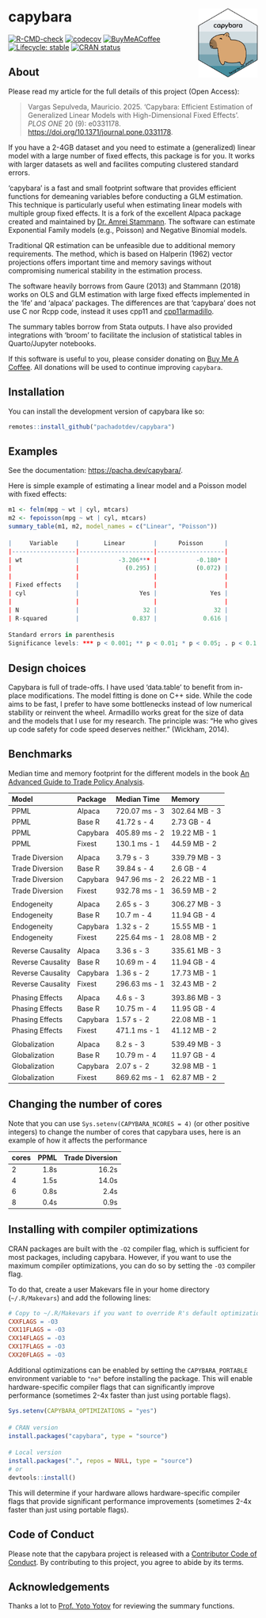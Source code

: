 
<!-- README.md is generated from README.Rmd. Please edit that file -->

# capybara <img src="man/figures/logo.svg" align="right" height="139" alt="" />

<!-- badges: start -->

[![R-CMD-check](https://github.com/pachadotdev/capybara/actions/workflows/R-CMD-check.yaml/badge.svg)](https://github.com/pachadotdev/capybara/actions/workflows/R-CMD-check.yaml)
[![codecov](https://app.codecov.io/gh/pachadotdev/capybara/graph/badge.svg?token=kDP0pWmfRk)](https://app.codecov.io/gh/pachadotdev/capybara)
[![BuyMeACoffee](https://raw.githubusercontent.com/pachadotdev/buymeacoffee-badges/main/bmc-donate-yellow.svg)](https://buymeacoffee.com/pacha)
[![Lifecycle:
stable](https://img.shields.io/badge/lifecycle-stable-brightgreen.svg)](https://lifecycle.r-lib.org/articles/stages.html#stable)
[![CRAN
status](https://www.r-pkg.org/badges/version/capybara)](https://CRAN.R-project.org/package=capybara)
<!-- badges: end -->

## About

Please read my article for the full details of this project (Open
Access):

> Vargas Sepulveda, Mauricio. 2025. ‘Capybara: Efficient Estimation of
> Generalized Linear Models with High-Dimensional Fixed Effects’. *PLOS
> ONE* 20 (9): e0331178. <https://doi.org/10.1371/journal.pone.0331178>.

If you have a 2-4GB dataset and you need to estimate a (generalized)
linear model with a large number of fixed effects, this package is for
you. It works with larger datasets as well and facilites computing
clustered standard errors.

‘capybara’ is a fast and small footprint software that provides
efficient functions for demeaning variables before conducting a GLM
estimation. This technique is particularly useful when estimating linear
models with multiple group fixed effects. It is a fork of the excellent
Alpaca package created and maintained by [Dr. Amrei
Stammann](https://github.com/amrei-stammann). The software can estimate
Exponential Family models (e.g., Poisson) and Negative Binomial models.

Traditional QR estimation can be unfeasible due to additional memory
requirements. The method, which is based on Halperin (1962) vector
projections offers important time and memory savings without
compromising numerical stability in the estimation process.

The software heavily borrows from Gaure (2013) and Stammann (2018) works
on OLS and GLM estimation with large fixed effects implemented in the
‘lfe’ and ‘alpaca’ packages. The differences are that ‘capybara’ does
not use C nor Rcpp code, instead it uses cpp11 and
[cpp11armadillo](https://github.com/pachadotdev/cpp11armadillo).

The summary tables borrow from Stata outputs. I have also provided
integrations with ‘broom’ to facilitate the inclusion of statistical
tables in Quarto/Jupyter notebooks.

If this software is useful to you, please consider donating on [Buy Me A
Coffee](https://buymeacoffee.com/pacha). All donations will be used to
continue improving `capybara`.

## Installation

You can install the development version of capybara like so:

``` r
remotes::install_github("pachadotdev/capybara")
```

## Examples

See the documentation: <https://pacha.dev/capybara/>.

Here is simple example of estimating a linear model and a Poisson model
with fixed effects:

``` r
m1 <- felm(mpg ~ wt | cyl, mtcars)
m2 <- fepoisson(mpg ~ wt | cyl, mtcars)
summary_table(m1, m2, model_names = c("Linear", "Poisson"))

|     Variable     |       Linear        |      Poisson      |
|------------------|---------------------|-------------------|
| wt               |           -3.206*** |           -0.180* |
|                  |             (0.295) |           (0.072) |
|                  |                     |                   |
| Fixed effects    |                     |                   |
| cyl              |                 Yes |               Yes |
|                  |                     |                   |
| N                |                  32 |                32 |
| R-squared        |               0.837 |             0.616 |

Standard errors in parenthesis
Significance levels: *** p < 0.001; ** p < 0.01; * p < 0.05; . p < 0.1
```

## Design choices

Capybara is full of trade-offs. I have used ‘data.table’ to benefit from
in-place modifications. The model fitting is done on C++ side. While the
code aims to be fast, I prefer to have some bottlenecks instead of low
numerical stability or reinvent the wheel. Armadillo works great for the
size of data and the models that I use for my research. The principle
was: “He who gives up code safety for code speed deserves neither.”
(Wickham, 2014).

## Benchmarks

Median time and memory footprint for the different models in the book
[An Advanced Guide to Trade Policy
Analysis](https://www.wto.org/english/res_e/publications_e/advancedguide2016_e.htm).

| Model             | Package  | Median Time   | Memory        |
|:------------------|:---------|:--------------|:--------------|
| PPML              | Alpaca   | 720.07 ms - 3 | 302.64 MB - 3 |
| PPML              | Base R   | 41.72 s - 4   | 2.73 GB - 4   |
| PPML              | Capybara | 405.89 ms - 2 | 19.22 MB - 1  |
| PPML              | Fixest   | 130.1 ms - 1  | 44.59 MB - 2  |
|                   |          |               |               |
| Trade Diversion   | Alpaca   | 3.79 s - 3    | 339.79 MB - 3 |
| Trade Diversion   | Base R   | 39.84 s - 4   | 2.6 GB - 4    |
| Trade Diversion   | Capybara | 947.96 ms - 2 | 26.22 MB - 1  |
| Trade Diversion   | Fixest   | 932.78 ms - 1 | 36.59 MB - 2  |
|                   |          |               |               |
| Endogeneity       | Alpaca   | 2.65 s - 3    | 306.27 MB - 3 |
| Endogeneity       | Base R   | 10.7 m - 4    | 11.94 GB - 4  |
| Endogeneity       | Capybara | 1.32 s - 2    | 15.55 MB - 1  |
| Endogeneity       | Fixest   | 225.64 ms - 1 | 28.08 MB - 2  |
|                   |          |               |               |
| Reverse Causality | Alpaca   | 3.36 s - 3    | 335.61 MB - 3 |
| Reverse Causality | Base R   | 10.69 m - 4   | 11.94 GB - 4  |
| Reverse Causality | Capybara | 1.36 s - 2    | 17.73 MB - 1  |
| Reverse Causality | Fixest   | 296.63 ms - 1 | 32.43 MB - 2  |
|                   |          |               |               |
| Phasing Effects   | Alpaca   | 4.6 s - 3     | 393.86 MB - 3 |
| Phasing Effects   | Base R   | 10.75 m - 4   | 11.95 GB - 4  |
| Phasing Effects   | Capybara | 1.57 s - 2    | 22.08 MB - 1  |
| Phasing Effects   | Fixest   | 471.1 ms - 1  | 41.12 MB - 2  |
|                   |          |               |               |
| Globalization     | Alpaca   | 8.2 s - 3     | 539.49 MB - 3 |
| Globalization     | Base R   | 10.79 m - 4   | 11.97 GB - 4  |
| Globalization     | Capybara | 2.07 s - 2    | 32.98 MB - 1  |
| Globalization     | Fixest   | 869.62 ms - 1 | 62.87 MB - 2  |

## Changing the number of cores

Note that you can use `Sys.setenv(CAPYBARA_NCORES = 4)` (or other
positive integers) to change the number of cores that capybara uses,
here is an example of how it affects the performance

| cores | PPML | Trade Diversion |
|:------|-----:|----------------:|
| 2     | 1.8s |           16.2s |
| 4     | 1.5s |           14.0s |
| 6     | 0.8s |            2.4s |
| 8     | 0.4s |            0.9s |

## Installing with compiler optimizations

CRAN packages are built with the `-O2` compiler flag, which is
sufficient for most packages, including capybara. However, if you want
to use the maximum compiler optimizations, you can do so by setting the
`-O3` compiler flag.

To do that, create a user Makevars file in your home directory
(`~/.R/Makevars`) and add the following lines:

``` makefile
# Copy to ~/.R/Makevars if you want to override R's default optimization
CXXFLAGS = -O3
CXX11FLAGS = -O3
CXX14FLAGS = -O3
CXX17FLAGS = -O3
CXX20FLAGS = -O3
```

Additional optimizations can be enabled by setting the
`CAPYBARA_PORTABLE` environment variable to `"no"` before installing the
package. This will enable hardware-specific compiler flags that can
significantly improve performance (sometimes 2-4x faster than just using
portable flags).

``` r
Sys.setenv(CAPYBARA_OPTIMIZATIONS = "yes")

# CRAN version
install.packages("capybara", type = "source")

# Local version
install.packages(".", repos = NULL, type = "source")
# or
devtools::install()
```

This will determine if your hardware allows hardware-specific compiler
flags that provide significant performance improvements (sometimes 2-4x
faster than just using portable flags).

## Code of Conduct

Please note that the capybara project is released with a [Contributor
Code of
Conduct](https://contributor-covenant.org/version/2/1/CODE_OF_CONDUCT.html).
By contributing to this project, you agree to abide by its terms.

## Acknowledgements

Thanks a lot to [Prof. Yoto Yotov](https://yotoyotov.com/) for reviewing
the summary functions.
